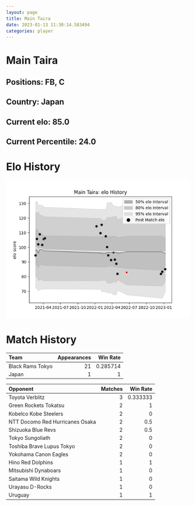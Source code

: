 ```yaml
---  
layout: page  
title: Main Taira  
date: 2023-01-13 11:30:14.583494  
categories: player  
---
```

# Main Taira

## Positions: FB, C

## Country: Japan

## Current elo: 85.0

## Current Percentile: 24.0

# Elo History


![elo history](history_MainTaira.png)
# Match History


| Team             |   Appearances |   Win Rate |
|:-----------------|--------------:|-----------:|
| Black Rams Tokyo |            21 |   0.285714 |
| Japan            |             1 |   1        |

| Opponent                        |   Matches |   Win Rate |
|:--------------------------------|----------:|-----------:|
| Toyota Verblitz                 |         3 |   0.333333 |
| Green Rockets Tokatsu           |         2 |   1        |
| Kobelco Kobe Steelers           |         2 |   0        |
| NTT Docomo Red Hurricanes Osaka |         2 |   0.5      |
| Shizuoka Blue Revs              |         2 |   0.5      |
| Tokyo Sungoliath                |         2 |   0        |
| Toshiba Brave Lupus Tokyo       |         2 |   0        |
| Yokohama Canon Eagles           |         2 |   0        |
| Hino Red Dolphins               |         1 |   1        |
| Mitsubishi Dynaboars            |         1 |   0        |
| Saitama Wild Knights            |         1 |   0        |
| Urayasu D-Rocks                 |         1 |   0        |
| Uruguay                         |         1 |   1        |